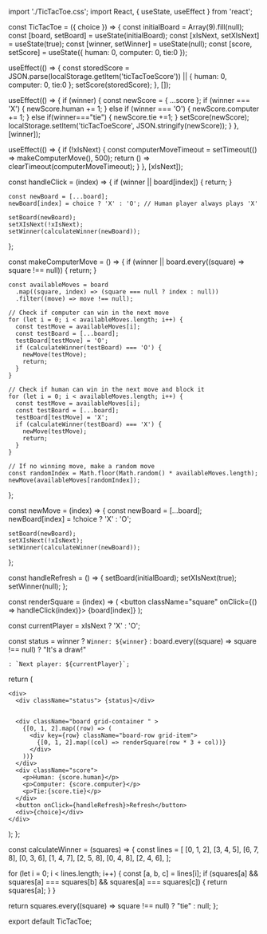 

import  './TicTacToe.css';
import React, { useState, useEffect } from 'react';


const TicTacToe = ({ choice }) => {
  const initialBoard = Array(9).fill(null);
  const [board, setBoard] = useState(initialBoard);
  const [xIsNext, setXIsNext] = useState(true);
  const [winner, setWinner] = useState(null);
  const [score, setScore] = useState({ human: 0, computer: 0, tie:0 });
 

  useEffect(() => {
    const storedScore = JSON.parse(localStorage.getItem('ticTacToeScore')) || { human: 0, computer: 0, tie:0 };
    setScore(storedScore);
  }, []);

  useEffect(() => {
    if (winner) {
      const newScore = { ...score };
      if (winner === 'X') {
        newScore.human += 1;
      } else if (winner === 'O') {
        newScore.computer += 1;
      }
      else if(winner==="tie") {
         newScore.tie +=1;
      }
      setScore(newScore);
      localStorage.setItem('ticTacToeScore', JSON.stringify(newScore));
    }
  }, [winner]);

  useEffect(() => {
    if (!xIsNext) {
      const computerMoveTimeout = setTimeout(() => makeComputerMove(), 500);
      return () => clearTimeout(computerMoveTimeout);
    }
  }, [xIsNext]);

  const handleClick = (index) => {
    if (winner || board[index]) {
      return;
    }

    const newBoard = [...board];
    newBoard[index] = choice ? 'X' : 'O'; // Human player always plays 'X'

    setBoard(newBoard);
    setXIsNext(!xIsNext);
    setWinner(calculateWinner(newBoard));
  };



  const makeComputerMove = () => {
    if (winner || board.every((square) => square !== null)) {
      return;
    }

    const availableMoves = board
      .map((square, index) => (square === null ? index : null))
      .filter((move) => move !== null);

    // Check if computer can win in the next move
    for (let i = 0; i < availableMoves.length; i++) {
      const testMove = availableMoves[i];
      const testBoard = [...board];
      testBoard[testMove] = 'O';
      if (calculateWinner(testBoard) === 'O') {
        newMove(testMove);
        return;
      }
    }

    // Check if human can win in the next move and block it
    for (let i = 0; i < availableMoves.length; i++) {
      const testMove = availableMoves[i];
      const testBoard = [...board];
      testBoard[testMove] = 'X';
      if (calculateWinner(testBoard) === 'X') {
        newMove(testMove);
        return;
      }
    }

    // If no winning move, make a random move
    const randomIndex = Math.floor(Math.random() * availableMoves.length);
    newMove(availableMoves[randomIndex]);
  };

  const newMove = (index) => {
    const newBoard = [...board];
    newBoard[index] = !choice ? 'X' : 'O';
    
    setBoard(newBoard);
    setXIsNext(!xIsNext);
    setWinner(calculateWinner(newBoard));
  };

  const handleRefresh = () => {
    setBoard(initialBoard);
    setXIsNext(true);
    setWinner(null);
  };

  const renderSquare = (index) => (
    <button className="square" onClick={() => handleClick(index)}>
      {board[index]}
    </button>
  );

  const currentPlayer = xIsNext ? 'X' : 'O';

  const status = winner
    ? `Winner: ${winner}`
    : board.every((square) => square !== null)
    ? "It's a draw!"
    
    : `Next player: ${currentPlayer}`;

   
   

  return (
    
    <div>
      <div className="status"> {status}</div>


      <div className="board grid-container " >
        {[0, 1, 2].map((row) => (
          <div key={row} className="board-row grid-item">
            {[0, 1, 2].map((col) => renderSquare(row * 3 + col))}
          </div>
        ))}
      </div>
      <div className="score">
        <p>Human: {score.human}</p>
        <p>Computer: {score.computer}</p>
        <p>Tie:{score.tie}</p>
      </div>
      <button onClick={handleRefresh}>Refresh</button>
      <div>{choice}</div>
    </div>
  );
};

const calculateWinner = (squares) => {
  const lines = [
    [0, 1, 2],
    [3, 4, 5],
    [6, 7, 8],
    [0, 3, 6],
    [1, 4, 7],
    [2, 5, 8],
    [0, 4, 8],
    [2, 4, 6],
  ];

 



  for (let i = 0; i < lines.length; i++) {
    const [a, b, c] = lines[i];
    if (squares[a] && squares[a] === squares[b] && squares[a] === squares[c]) {
      return squares[a];
    }
  }

  return squares.every((square) => square !== null) ? "tie" : null;
};



export default TicTacToe;



